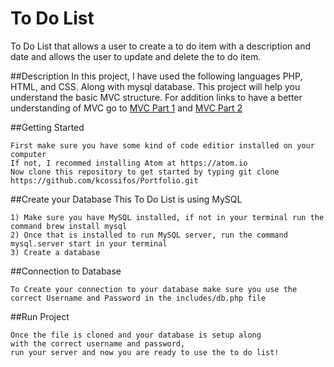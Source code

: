 # To Do List
To Do List that allows a user to create a to do item with a description and date and allows the user to update and delete the to do item. 

##Description
In this project, I have used the following languages PHP, HTML, and CSS. 
Along with mysql database. This project will help you understand the basic MVC structure. For addition links to have a better understanding of MVC go to [MVC Part 1](https://www.sitepoint.com/the-mvc-pattern-and-php-1/) and [MVC Part 2](https://www.sitepoint.com/the-mvc-pattern-and-php-2/)

##Getting Started
```
First make sure you have some kind of code editior installed on your computer
If not, I recommed installing Atom at https://atom.io
Now clone this repository to get started by typing git clone https://github.com/kcossifos/Portfolio.git
```

##Create your Database
This To Do List is using MySQL
```
1) Make sure you have MySQL installed, if not in your terminal run the command brew install mysql
2) Once that is installed to run MySQL server, run the command mysql.server start in your terminal
3) Create a database
```

##Connection to Database 

```
To Create your connection to your database make sure you use the 
correct Username and Password in the includes/db.php file
```

##Run Project 

``` 
Once the file is cloned and your database is setup along 
with the correct username and password, 
run your server and now you are ready to use the to do list!
```
